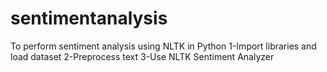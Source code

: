 # sentimentanalysis
To perform sentiment analysis using NLTK in Python
1-Import libraries and load dataset
2-Preprocess text
3-Use NLTK Sentiment Analyzer
